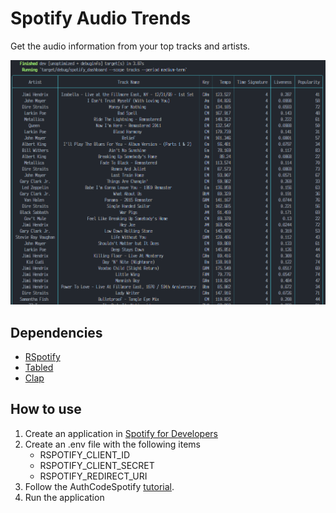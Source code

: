# Spotify Audio Trends

Get the audio information from your top tracks and artists.

![](img/top_tracks_medium_term.png)


## Dependencies

- [RSpotify](https://github.com/ramsayleung/rspotify/)
- [Tabled](https://github.com/zhiburt/tabled)
- [Clap](https://github.com/clap-rs/clap)


## How to use

1. Create an application in [Spotify for Developers](https://developer.spotify.com/)
2. Create an .env file with the following items
    - RSPOTIFY_CLIENT_ID
    - RSPOTIFY_CLIENT_SECRET
    - RSPOTIFY_REDIRECT_URI
3. Follow the AuthCodeSpotify [tutorial](https://docs.rs/rspotify/latest/rspotify/struct.AuthCodeSpotify.html).
4. Run the application
